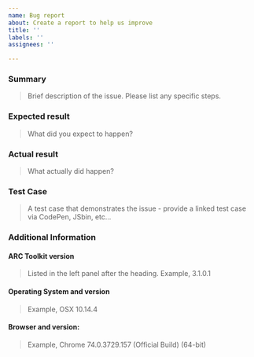 ```yaml
---
name: Bug report
about: Create a report to help us improve
title: ''
labels: ''
assignees: ''

---
```


### Summary

> Brief description of the issue. Please list any specific steps.

### Expected result

> What did you expect to happen?

### Actual result

> What actually did happen?

### Test Case

> A test case that demonstrates the issue - provide a linked test case via CodePen, JSbin, etc...

### Additional Information

#### ARC Toolkit version

> Listed in the left panel after the heading. Example, 3.1.0.1

#### Operating System and version

> Example, OSX 10.14.4

#### Browser and version:

> Example, Chrome 74.0.3729.157 (Official Build) (64-bit)
